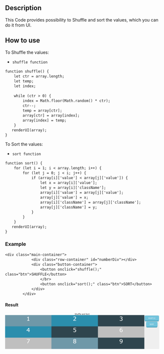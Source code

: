 ## Description

This Code provides possibility to Shuffle and sort the values, which you can do it from UI.

## How to use

To Shuffle the values:

- `shuffle function`

```
function shuffle() {
    let ctr = array.length;
    let temp;
    let index;

    while (ctr > 0) {
        index = Math.floor(Math.random() * ctr);
        ctr--;
        temp = array[ctr];
        array[ctr] = array[index];
        array[index] = temp;
    }
   renderUI(array);
}
```

To Sort the values:

- `sort function`

```
function sort() {
    for (let i = 1; i < array.length; i++) {
        for (let j = 0; j < i; j++) {
            if (array[i]['value'] < array[j]['value']) {
                let x = array[i]['value'];
                let y = array[i]['className'];
                array[i]['value'] = array[j]['value'];
                array[j]['value'] = x;
                array[i]['className'] = array[j]['className'];
                array[j]['className'] = y;
            }
        }
    }
   renderUI(array);
}
```

### Example

```
<div class="main-container">
            <div class="row-container" id="numberDiv"></div>
            <div class="button-container">
                <button onclick="shuffle();" class="btn">SHUFFLE</button>
                </br>
                <button onclick="sort();" class="btn">SORT</button>
            </div>
        </div>
```

#### Result

![alt text](./shuffle-and-sort.png)
